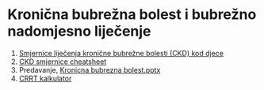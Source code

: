 # Kronična bubrežna bolest i bubrežno nadomjesno liječenje

   1. [Smjernice liječenja kronične bubrežne bolesti (CKD) kod djece]()  
   2. [CKD smjernice cheatsheet]()  
   3. Predavanje, [Kronicna bubrezna bolest.pptx](https://drive.google.com/open?id=1ajhULD9oB_TExHtfy9mtTNSZHsSiNrDn)
   3. [CRRT kalkulator](https://drive.google.com/open?id=1UM_QAgp7jy2FZYGllYJjcvxEcBLreeUG)  
